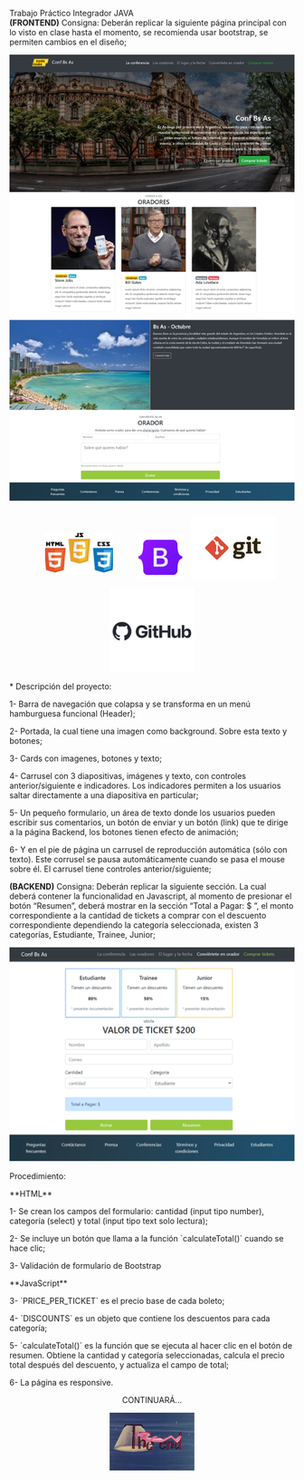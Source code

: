 <p>Trabajo Práctico Integrador JAVA <br> <strong>(FRONTEND)</strong> Consigna:
Deberán replicar la siguiente página principal con lo visto en clase hasta el momento, se recomienda usar bootstrap, se permiten cambios en el diseño;</p>

![final_front](img/final_front.jpg)

<div align="center">
<img src="img/trio.png" alt="logo de html, js y css" width="120" style="margin:0 40px 20px;"/>

<img src="img/bootstrap-logo.png" alt="logo de Bootstrap" width="80" style="margin-bottom:10px;"/>

<img src="img/git.png" alt="logo de git" width="150" style="margin:10px;"/>

<img src="img/Logo_github.jpg" alt="logo de GitHub" width="150"/>
</div>

<p>* Descripción del proyecto:</p>
<p>1- Barra de navegación que colapsa y se transforma en un menú hamburguesa funcional (Header);</p>

<p>2- Portada, la cual tiene una imagen como background. Sobre esta texto y botones;</p>

<p>3- Cards con imagenes, botones y texto;</p>

<p>4- Carrusel con 3 diapositivas, imágenes  y texto, con controles anterior/siguiente e indicadores. Los indicadores permiten a los usuarios saltar directamente a una diapositiva en particular;</p>

<p>5- Un pequeño formulario, un área de texto donde los usuarios pueden escribir sus comentarios, un botón de enviar y un botón (link) que te dirige a la página Backend, los botones tienen efecto de animación;</p>

<p>6- Y en el pie de página un carrusel de reproducción automática (sólo con texto). Este corrusel se pausa automáticamente cuando se pasa el mouse sobre él. El carrusel tiene controles anterior/siguiente;</p>

<p><strong>(BACKEND)</strong> Consigna: Deberán replicar la siguiente sección. La cual deberá contener la funcionalidad en Javascript, al momento de presionar el botón “Resumen”, deberá mostrar en la sección “Total a Pagar: $ ”, el monto correspondiente a la cantidad de tickets a comprar con el descuento correspondiente dependiendo la categoría seleccionada, existen 3 categorías, Estudiante, Trainee, Junior;</p>

![final_front](img/Final_front_2.png)

<p>Procedimiento:</p>

<p>**HTML**</p>

<p>1- Se crean los campos del formulario: cantidad (input tipo number), categoría (select) y total (input tipo text solo lectura);</p>

<p>2- Se incluye un botón que llama a la función `calculateTotal()` cuando se hace clic;</p>

<p>3- Validación de formulario de Bootstrap</p>

<p>**JavaScript**</p>

<p>3- `PRICE_PER_TICKET` es el precio base de cada boleto;</p>

<p>4- `DISCOUNTS` es un objeto que contiene los descuentos para cada categoría;</p>

<p>5- `calculateTotal()` es la función que se ejecuta al hacer clic en el botón de resumen. Obtiene la cantidad y categoría seleccionadas, calcula el precio total después del descuento, y actualiza el campo de total;</p>

<p>6- La página es responsive.</p>

<div align="center">
  <p>CONTINUARÁ...</p>
  <img src="img/pink-panter.gif" alt="logo de GitHub" width="150"/>
</div>
